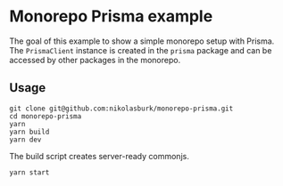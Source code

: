 # Monorepo Prisma example

The goal of this example to show a simple monorepo setup with Prisma. The `PrismaClient` instance is created in the `prisma` package and can be accessed by other packages in the monorepo.

## Usage

```
git clone git@github.com:nikolasburk/monorepo-prisma.git
cd monorepo-prisma
yarn
yarn build
yarn dev
```

The build script creates server-ready commonjs.

`yarn start`
